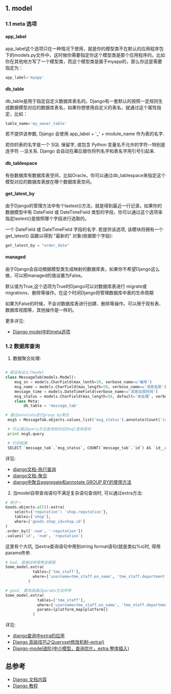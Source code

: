 

## 1. model

### 1.1 meta 选项

#### app_label
app_label这个选项只在一种情况下使用，就是你的模型类不在默认的应用程序包下的models.py文件中，这时候你需要指定你这个模型类是那个应用程序的。比如你在其他地方写了一个模型类，而这个模型类是属于myapp的，那么你这是需要指定为：
```py
app_label='myapp'
```
#### db_table
db_table是用于指定自定义数据库表名的。Django有一套默认的按照一定规则生成数据模型对应的数据库表名，如果你想使用自定义的表名，就通过这个属性指定，比如：
```py
table_name='my_owner_table'
```
若不提供该参数, Django 会使用 app_label + '_' + module_name 作为表的名字.

若你的表的名字是一个 SQL 保留字, 或包含 Python 变量名不允许的字符--特别是连字符 --没关系. Django 会自动在幕后替你将列名字和表名字用引号引起来.


#### db_tablespace
有些数据库有数据库表空间，比如Oracle。你可以通过db_tablespace来指定这个模型对应的数据库表放在哪个数据库表空间。

#### get_latest_by
由于Django的管理方法中有个lastest()方法，就是得到最近一行记录。如果你的数据模型中有 DateField 或 DateTimeField 类型的字段，你可以通过这个选项来指定lastest()是按照哪个字段进行选取的。

一个 DateField 或 DateTimeField 字段的名字. 若提供该选项, 该模块将拥有一个 get_latest() 函数以得到 "最新的" 对象(依据那个字段):
```py
get_latest_by = "order_date"
```
#### managed
由于Django会自动根据模型类生成映射的数据库表，如果你不希望Django这么做，可以把managed的值设置为False。

默认值为True,这个选项为True时Django可以对数据库表进行 migrate或migrations、删除等操作。在这个时间Django将管理数据库中表的生命周期

如果为False的时候，不会对数据库表进行创建、删除等操作。可以用于现有表、数据库视图等，其他操作是一样的。

更多详见: 
- [Django model中的meta选项](https://www.jianshu.com/p/dd7f4a11a7bb)

### 1.2 数据库查询

1. 数据聚合处理:

```py

# 假设有这么个model
class MessageTab(models.Model):
    msg_sn = models.CharField(max_lenth=20, verbose_name=u'编号')
    msg_name = models.CharField(max_length=50, verbose_name=u'消息名称')
    message_time = models.DateTimeField(verbose_name=u'消息出现时间')
    msg_status = models.CharField(max_length=50, default='未处理', verbose_name=u'消息状态')
    class Meta:
        db_table = 'message_tab'

# 通过annotate进行group by聚合
 msgS = MessageTab.objects.values_list('msg_status').annotate(Count('id'))

 # 可以通过query方法查询他对应的sql查询语句
 print msgS.query

 # 打印结果
 SELECT `message_tab`.`msg_status`, COUNT(`message_tab`.`id`) AS `id__count` FROM `message_tab` GROUP BY `message_tab`.`msg_status` ORDER BY 
```

详见:

- [django文档-执行查询](https://docs.djangoproject.com/zh-hans/3.0/topics/db/queries/#falling-back-to-raw-sql)
- [django文档-聚合](https://docs.djangoproject.com/zh-hans/3.0/topics/db/aggregation/)
- [django中聚合aggregate和annotate GROUP BY的使用方法](https://blog.csdn.net/AyoCross/article/details/68951413)

2. 当model自带查询语句不满足复杂语句查询时, 可以通过extra方法:
```py
# 例子一
Goods.objects.all().extra(
    select={'reputation': 'shop.reputation'},
    tables=['shop'],
    where=['goods.shop_id=shop.id']
)
.order_by(['-num', '-reputation'])
.values('id', 'num', 'reputation')
```
这里有个大坑, 当extra查询语句中用到string format语句(就是类似%s)时, 得用params传参.

```py
# bad, 直接这样使用会报错
Some_model.extra(
            tables=['tme_staff'],
            where=['username=tme_staff.en_name', 'tme_staff.department like "%s%%"' % [platform_map[platform]],
          )

# good, 要改成通过params方法传参
Some_model.extra(
              tables=['tme_staff'],
              where=['username=tme_staff.en_name', 'tme_staff.department like "%s%%"'],
              params=[platform_map[platform]]
            )
```

详见:

- [django查询中extra的应用](https://blog.csdn.net/weixin_42143550/article/details/88955477)
- [Django 高级技巧之Queryset修改机制-extra()](https://yandenghong.github.io/2019/03/06/django_extra/)
- [Django-model进阶(中介模型，查询优化，extra,整体插入)](https://www.cnblogs.com/huchong/p/7787036.html)


## 总参考

- [Django 文档内容](https://docs.djangoproject.com/zh-hans/3.0/contents/)
- [Django 教程](https://www.liujiangblog.com/course/django/132)
